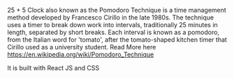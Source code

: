 25 + 5 Clock also known as the Pomodoro Technique is a time management method developed by Francesco Cirillo in the late 1980s. The technique uses a timer to break down work into intervals, traditionally 25 minutes in length, separated by short breaks. Each interval is known as a pomodoro, from the Italian word for 'tomato', after the tomato-shaped kitchen timer that Cirillo used as a university student. Read More here https://en.wikipedia.org/wiki/Pomodoro_Technique

It is built with React JS and CSS